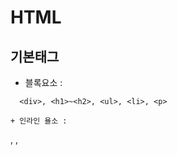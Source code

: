 # HTML
## 기본태그
+ 블록요소 :
```
  <div>, <h1>~<h2>, <ul>, <li>, <p>
```
```
+ 인라인 욜소 :
```
 <span>, <a>, <img>
